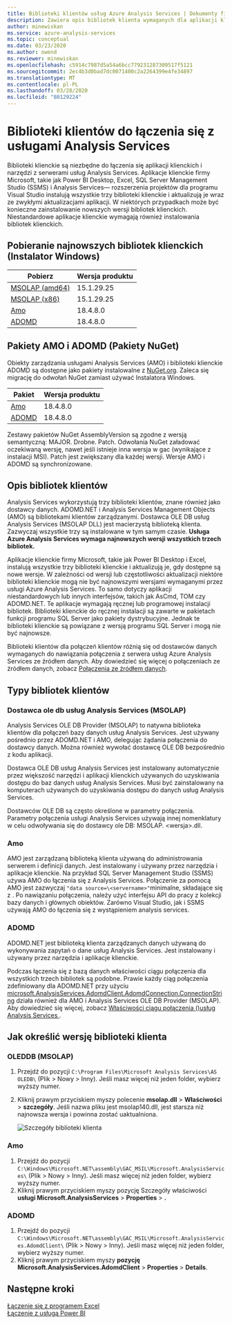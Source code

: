 ```yaml
---
title: Biblioteki klientów usług Azure Analysis Services | Dokumenty firmy Microsoft
description: Zawiera opis bibliotek klienta wymaganych dla aplikacji klienckich i narzędzi do łączenia usług Azure Analysis Services
author: minewiskan
ms.service: azure-analysis-services
ms.topic: conceptual
ms.date: 03/23/2020
ms.author: owend
ms.reviewer: minewiskan
ms.openlocfilehash: c5914c7987d5a54a6bcc779231287309517f5121
ms.sourcegitcommit: 2ec4b3d0bad7dc0071400c2a2264399e4fe34897
ms.translationtype: MT
ms.contentlocale: pl-PL
ms.lasthandoff: 03/28/2020
ms.locfileid: "80129224"
---
```

# <a name="client-libraries-for-connecting-to-analysis-services"></a>Biblioteki klientów do łączenia się z usługami Analysis Services

Biblioteki klienckie są niezbędne do łączenia się aplikacji klienckich i narzędzi z serwerami usług Analysis Services. Aplikacje klienckie firmy Microsoft, takie jak Power BI Desktop, Excel, SQL Server Management Studio (SSMS) i Analysis Services— rozszerzenia projektów dla programu Visual Studio instalują wszystkie trzy biblioteki klienckie i aktualizują je wraz ze zwykłymi aktualizacjami aplikacji. W niektórych przypadkach może być konieczne zainstalowanie nowszych wersji bibliotek klienckich. Niestandardowe aplikacje klienckie wymagają również instalowania bibliotek klienckich.

## <a name="download-the-latest-client-libraries-windows-installer"></a>Pobieranie najnowszych bibliotek klienckich (Instalator Windows)  

|Pobierz  |Wersja produktu  | 
|---------|---------|
|[MSOLAP (amd64)](https://go.microsoft.com/fwlink/?linkid=829576)    |    15.1.29.25    |
|[MSOLAP (x86)](https://go.microsoft.com/fwlink/?linkid=829575)     |     15.1.29.25       |
|[Amo](https://go.microsoft.com/fwlink/?linkid=829578)     |   18.4.8.0    |
|[ADOMD](https://go.microsoft.com/fwlink/?linkid=829577)     |    18.4.8.0     |

## <a name="amo-and-adomd-nuget-packages"></a>Pakiety AMO i ADOMD (Pakiety NuGet)

Obiekty zarządzania usługami Analysis Services (AMO) i biblioteki klienckie ADOMD są dostępne jako pakiety instalowalne z [NuGet.org](https://www.nuget.org/). Zaleca się migrację do odwołań NuGet zamiast używać Instalatora Windows. 

|Pakiet  | Wersja produktu  | 
|---------|---------|
|[Amo](https://www.nuget.org/packages/Microsoft.AnalysisServices.retail.amd64/)    |    18.4.8.0     |
|[ADOMD](https://www.nuget.org/packages/Microsoft.AnalysisServices.AdomdClient.retail.amd64/)     |   18.4.8.0      |

Zestawy pakietów NuGet AssemblyVersion są zgodne z wersją semantyczną: MAJOR. Drobne. Patch. Odwołania NuGet załadować oczekiwaną wersję, nawet jeśli istnieje inna wersja w gac (wynikające z instalacji MSI). Patch jest zwiększany dla każdej wersji. Wersje AMO i ADOMD są synchronizowane.

## <a name="understanding-client-libraries"></a>Opis bibliotek klientów

Analysis Services wykorzystują trzy biblioteki klientów, znane również jako dostawcy danych. ADOMD.NET i Analysis Services Management Objects (AMO) są bibliotekami klientów zarządzanymi. Dostawca OLE DB usług Analysis Services (MSOLAP DLL) jest macierzystą biblioteką klienta. Zazwyczaj wszystkie trzy są instalowane w tym samym czasie. **Usługa Azure Analysis Services wymaga najnowszych wersji wszystkich trzech bibliotek.** 

Aplikacje klienckie firmy Microsoft, takie jak Power BI Desktop i Excel, instalują wszystkie trzy biblioteki klienckie i aktualizują je, gdy dostępne są nowe wersje. W zależności od wersji lub częstotliwości aktualizacji niektóre biblioteki klienckie mogą nie być najnowszymi wersjami wymaganymi przez usługi Azure Analysis Services. To samo dotyczy aplikacji niestandardowych lub innych interfejsów, takich jak AsCmd, TOM czy ADOMD.NET. Te aplikacje wymagają ręcznej lub programowej instalacji bibliotek. Biblioteki klienckie do ręcznej instalacji są zawarte w pakietach funkcji programu SQL Server jako pakiety dystrybucyjne. Jednak te biblioteki klienckie są powiązane z wersją programu SQL Server i mogą nie być najnowsze.  

Biblioteki klientów dla połączeń klientów różnią się od dostawców danych wymaganych do nawiązania połączenia z serwera usług Azure Analysis Services ze źródłem danych. Aby dowiedzieć się więcej o połączeniach ze źródłem danych, zobacz [Połączenia ze źródłem danych](analysis-services-datasource.md).

## <a name="client-library-types"></a>Typy bibliotek klientów

### <a name="analysis-services-ole-db-provider-msolap"></a>Dostawca ole db usług Analysis Services (MSOLAP) 

 Analysis Services OLE DB Provider (MSOLAP) to natywna biblioteka klientów dla połączeń bazy danych usług Analysis Services. Jest używany pośrednio przez ADOMD.NET i AMO, delegując żądania połączenia do dostawcy danych. Można również wywołać dostawcę OLE DB bezpośrednio z kodu aplikacji.  
  
 Dostawca OLE DB usług Analysis Services jest instalowany automatycznie przez większość narzędzi i aplikacji klienckich używanych do uzyskiwania dostępu do baz danych usług Analysis Services. Musi być zainstalowany na komputerach używanych do uzyskiwania dostępu do danych usług Analysis Services.  
  
 Dostawców OLE DB są często określone w parametry połączenia. Parametry połączenia usługi Analysis Services używają innej nomenklatury w celu odwoływania się do dostawcy ole DB: MSOLAP. \<wersja>.dll.

### <a name="amo"></a>Amo  

 AMO jest zarządzaną biblioteką klienta używaną do administrowania serwerem i definicji danych. Jest instalowany i używany przez narzędzia i aplikacje klienckie. Na przykład SQL Server Management Studio (SSMS) używa AMO do łączenia się z Analysis Services. Połączenie za pomocą AMO jest zazwyczaj `"data source=\<servername>"`minimalne, składające się z . Po nawiązaniu połączenia, należy użyć interfejsu API do pracy z kolekcji bazy danych i głównych obiektów. Zarówno Visual Studio, jak i SSMS używają AMO do łączenia się z wystąpieniem analysis services.  

  
### <a name="adomd"></a>ADOMD

 ADOMD.NET jest biblioteką klienta zarządzanych danych używaną do wykonywania zapytań o dane usług Analysis Services. Jest instalowany i używany przez narzędzia i aplikacje klienckie. 
  
 Podczas łączenia się z bazą danych właściwości ciągu połączenia dla wszystkich trzech bibliotek są podobne. Prawie każdy ciąg połączenia zdefiniowany dla ADOMD.NET przy użyciu [microsoft.AnalysisServices.AdomdClient.AdomdConnection.ConnectionString](/dotnet/api/microsoft.analysisservices.adomdclient.adomdconnection.connectionstring#Microsoft_AnalysisServices_AdomdClient_AdomdConnection_ConnectionString) działa również dla AMO i Analysis Services OLE DB Provider (MSOLAP). Aby dowiedzieć się więcej, zobacz [Właściwości ciągu połączenia &#40;&#41;usług Analysis Services ](https://docs.microsoft.com/analysis-services/instances/connection-string-properties-analysis-services).  

  
##  <a name="how-to-determine-client-library-version"></a><a name="bkmk_LibUpdate"></a>Jak określić wersję biblioteki klienta   
  
### <a name="oleddb-msolap"></a>OLEDDB (MSOLAP)  
  
1.  Przejdź do pozycji `C:\Program Files\Microsoft Analysis Services\AS OLEDB\` (Plik > Nowy > Inny). Jeśli masz więcej niż jeden folder, wybierz wyższy numer.
  
2.  Kliknij prawym przyciskiem myszy polecenie **msolap.dll** > **Właściwości** > **szczegóły**. Jeśli nazwa pliku jest msolap140.dll, jest starsza niż najnowsza wersja i powinna zostać uaktualniona.
    
    ![Szczegóły biblioteki klienta](media/analysis-services-data-providers/aas-msolap-details.png)
    
  
### <a name="amo"></a>Amo

1. Przejdź do pozycji `C:\Windows\Microsoft.NET\assembly\GAC_MSIL\Microsoft.AnalysisServices\` (Plik > Nowy > Inny). Jeśli masz więcej niż jeden folder, wybierz wyższy numer.
2. Kliknij prawym przyciskiem myszy pozycję Szczegóły właściwości **usługi Microsoft.AnalysisServices** > **Properties** > **.**  

### <a name="adomd"></a>ADOMD

1. Przejdź do pozycji `C:\Windows\Microsoft.NET\assembly\GAC_MSIL\Microsoft.AnalysisServices.AdomdClient\` (Plik > Nowy > Inny). Jeśli masz więcej niż jeden folder, wybierz wyższy numer.
2. Kliknij prawym przyciskiem myszy **pozycję Microsoft.AnalysisServices.AdomdClient** > **Properties** > **Details**.  


## <a name="next-steps"></a>Następne kroki
[Łączenie się z programem Excel](analysis-services-connect-excel.md)    
[Łączenie z usługą Power BI](analysis-services-connect-pbi.md)

